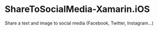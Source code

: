 # ShareToSocialMedia-Xamarin.iOS
Share a text and image to social media (Facebook, Twitter, Instagram...)
